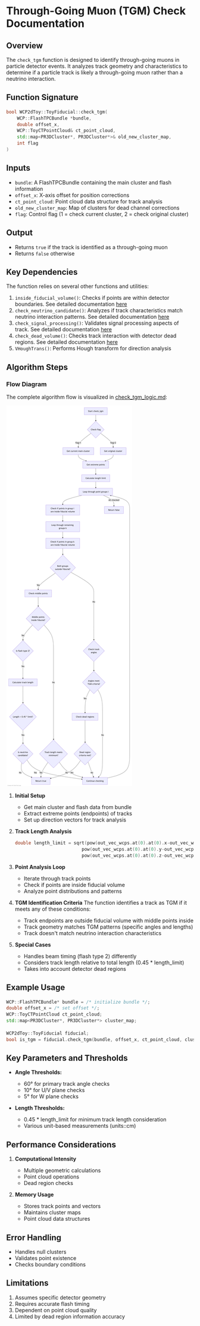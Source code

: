# Through-Going Muon (TGM) Check Documentation

## Overview
The `check_tgm` function is designed to identify through-going muons in particle detector events. It analyzes track geometry and characteristics to determine if a particle track is likely a through-going muon rather than a neutrino interaction.

## Function Signature
```cpp
bool WCP2dToy::ToyFiducial::check_tgm(
    WCP::FlashTPCBundle *bundle,
    double offset_x,
    WCP::ToyCTPointCloud& ct_point_cloud,
    std::map<PR3DCluster*, PR3DCluster*>& old_new_cluster_map,
    int flag
)
```

## Inputs
- `bundle`: A FlashTPCBundle containing the main cluster and flash information
- `offset_x`: X-axis offset for position corrections
- `ct_point_cloud`: Point cloud data structure for track analysis
- `old_new_cluster_map`: Map of clusters for dead channel corrections
- `flag`: Control flag (1 = check current cluster, 2 = check original cluster)

## Output
- Returns `true` if the track is identified as a through-going muon
- Returns `false` otherwise

## Key Dependencies
The function relies on several other functions and utilities:
1. `inside_fiducial_volume()`: Checks if points are within detector boundaries. See detailed documentation [here](inside_fiducial_volume.md)
2. `check_neutrino_candidate()`: Analyzes if track characteristics match neutrino interaction patterns. See detailed documentation [here](check_neutrino_candidates.md)
3. `check_signal_processing()`: Validates signal processing aspects of track. See detailed documentation [here](check_signal_processing.md)
4. `check_dead_volume()`: Checks track interaction with detector dead regions. See detailed documentation [here](check_dead_volume.md)
5. `VHoughTrans()`: Performs Hough transform for direction analysis

## Algorithm Steps

### Flow Diagram

The complete algorithm flow is visualized in [check_tgm_logic.md](check_tgm_logic.md):

![Algorithm Flow Diagram](check_tgm_logic.png)


1. **Initial Setup**
   - Get main cluster and flash data from bundle
   - Extract extreme points (endpoints) of tracks
   - Set up direction vectors for track analysis

2. **Track Length Analysis**
   ```cpp
   double length_limit = sqrt(pow(out_vec_wcps.at(0).at(0).x-out_vec_wcps.at(1).at(0).x,2)+
                            pow(out_vec_wcps.at(0).at(0).y-out_vec_wcps.at(1).at(0).y,2)+
                            pow(out_vec_wcps.at(0).at(0).z-out_vec_wcps.at(1).at(0).z,2));
   ```

3. **Point Analysis Loop**
   - Iterate through track points
   - Check if points are inside fiducial volume
   - Analyze point distributions and patterns

4. **TGM Identification Criteria**
   The function identifies a track as TGM if it meets any of these conditions:
   - Track endpoints are outside fiducial volume with middle points inside
   - Track geometry matches TGM patterns (specific angles and lengths)
   - Track doesn't match neutrino interaction characteristics

5. **Special Cases**
   - Handles beam timing (flash type 2) differently
   - Considers track length relative to total length (0.45 * length_limit)
   - Takes into account detector dead regions

## Example Usage
```cpp
WCP::FlashTPCBundle* bundle = /* initialize bundle */;
double offset_x = /* set offset */;
WCP::ToyCTPointCloud ct_point_cloud;
std::map<PR3DCluster*, PR3DCluster*> cluster_map;

WCP2dToy::ToyFiducial fiducial;
bool is_tgm = fiducial.check_tgm(bundle, offset_x, ct_point_cloud, cluster_map, 1);
```

## Key Parameters and Thresholds

- **Angle Thresholds:**
  - 60° for primary track angle checks
  - 10° for U/V plane checks
  - 5° for W plane checks

- **Length Thresholds:**
  - 0.45 * length_limit for minimum track length consideration
  - Various unit-based measurements (units::cm)

## Performance Considerations

1. **Computational Intensity**
   - Multiple geometric calculations
   - Point cloud operations
   - Dead region checks

2. **Memory Usage**
   - Stores track points and vectors
   - Maintains cluster maps
   - Point cloud data structures

## Error Handling
- Handles null clusters
- Validates point existence
- Checks boundary conditions

## Limitations
1. Assumes specific detector geometry
2. Requires accurate flash timing
3. Dependent on point cloud quality
4. Limited by dead region information accuracy